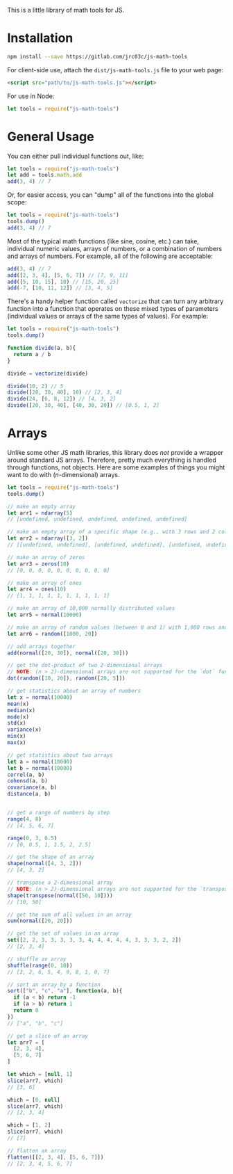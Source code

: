 This is a little library of math tools for JS.

# Installation

```bash
npm install --save https://gitlab.com/jrc03c/js-math-tools
```

For client-side use, attach the `dist/js-math-tools.js` file to your web page:

```html
<script src="path/to/js-math-tools.js"></script>
```

For use in Node:

```js
let tools = require("js-math-tools")
```

# General Usage

You can either pull individual functions out, like:

```js
let tools = require("js-math-tools")
let add = tools.math.add
add(3, 4) // 7
```

Or, for easier access, you can "dump" all of the functions into the global scope:

```js
let tools = require("js-math-tools")
tools.dump()
add(3, 4) // 7
```

Most of the typical math functions (like sine, cosine, etc.) can take, individual numeric values, arrays of numbers, or a combination of numbers and arrays of numbers. For example, all of the following are acceptable:

```js
add(3, 4) // 7
add([2, 3, 4], [5, 6, 7]) // [7, 9, 11]
add([5, 10, 15], 10) // [15, 20, 25]
add(-7, [10, 11, 12]) // [3, 4, 5]
```

There's a handy helper function called `vectorize` that can turn any arbitrary function into a function that operates on these mixed types of parameters (individual values or arrays of the same types of values). For example:

```js
let tools = require("js-math-tools")
tools.dump()

function divide(a, b){
  return a / b
}

divide = vectorize(divide)

divide(10, 2) // 5
divide([20, 30, 40], 10) // [2, 3, 4]
divide(24, [6, 8, 12]) // [4, 3, 2]
divide([20, 30, 40], [40, 30, 20]) // [0.5, 1, 2]
```

# Arrays

Unlike some other JS math libraries, this library does _not_ provide a wrapper around standard JS arrays. Therefore, pretty much everything is handled through functions, not objects. Here are some examples of things you might want to do with (_n_-dimensional) arrays.

```js
let tools = require("js-math-tools")
tools.dump()

// make an empty array
let arr1 = ndarray(5)
// [undefined, undefined, undefined, undefined, undefined]

// make an empty array of a specific shape (e.g., with 3 rows and 2 columns)
let arr2 = ndarray([3, 2])
// [[undefined, undefined], [undefined, undefined], [undefined, undefined]]

// make an array of zeros
let arr3 = zeros(10)
// [0, 0, 0, 0, 0, 0, 0, 0, 0, 0]

// make an array of ones
let arr4 = ones(10)
// [1, 1, 1, 1, 1, 1, 1, 1, 1, 1]

// make an array of 10,000 normally distributed values
let arr5 = normal(10000)

// make an array of random values (between 0 and 1) with 1,000 rows and 20 columns
let arr6 = random([1000, 20])

// add arrays together
add(normal([20, 30]), normal([20, 30]))

// get the dot-product of two 2-dimensional arrays
// NOTE: (n > 2)-dimensional arrays are not supported for the `dot` function!
dot(random([10, 20]), random([20, 5]))

// get statistics about an array of numbers
let x = normal(10000)
mean(x)
median(x)
mode(x)
std(x)
variance(x)
min(x)
max(x)

// get statistics about two arrays
let a = normal(10000)
let b = normal(10000)
correl(a, b)
cohensd(a, b)
covariance(a, b)
distance(a, b)


// get a range of numbers by step
range(4, 8)
// [4, 5, 6, 7]

range(0, 3, 0.5)
// [0, 0.5, 1, 1.5, 2, 2.5]

// get the shape of an array
shape(normal([4, 3, 2]))
// [4, 3, 2]

// transpose a 2-dimensional array
// NOTE: (n > 2)-dimensional arrays are not supported for the `transpose` function!
shape(transpose(normal([50, 10])))
// [10, 50]

// get the sum of all values in an array
sum(normal([20, 20]))

// get the set of values in an array
set([2, 2, 3, 3, 3, 3, 3, 4, 4, 4, 4, 4, 3, 3, 3, 2, 2])
// [2, 3, 4]

// shuffle an array
shuffle(range(0, 10))
// [3, 2, 6, 5, 4, 9, 8, 1, 0, 7]

// sort an array by a function
sort(["b", "c", "a"], function(a, b){
  if (a < b) return -1
  if (a > b) return 1
  return 0
})
// ["a", "b", "c"]

// get a slice of an array
let arr7 = [
  [2, 3, 4],
  [5, 6, 7]
]

let which = [null, 1]
slice(arr7, which)
// [3, 6]

which = [0, null]
slice(arr7, which)
// [2, 3, 4]

which = [1, 2]
slice(arr7, which)
// [7]

// flatten an array
flatten([[2, 3, 4], [5, 6, 7]])
// [2, 3, 4, 5, 6, 7]
```
